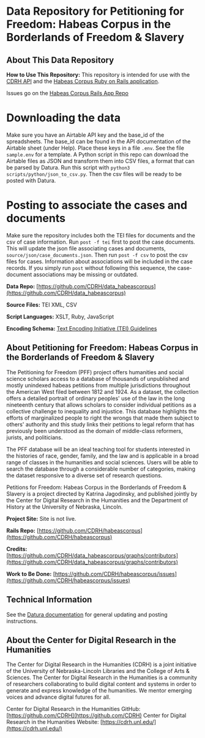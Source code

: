 # Data Repository for Petitioning for Freedom: Habeas Corpus in the Borderlands of Freedom & Slavery  

## About This Data Repository

**How to Use This Repository:** This repository is intended for use with the [CDRH API](https://github.com/CDRH/api) and the [Habeas Corpus Ruby on Rails application](https://github.com/CDRH/habeascorpus).

Issues go on the [Habeas Corpus Rails App Repo](https://github.com/CDRH/habeascorpus)

# Downloading the data

Make sure you have an Airtable API key and the base_id of the spreadsheets. The base_id can be found in the API documentation of the Airtable sheet (under Help). Place these keys in a file `.env`. See the file `sample.env` for a template.
A Python script in this repo can download the Airtable files as JSON and transform them into CSV files, a format that can be parsed by Datura. Run this script with `python3 scripts/python/json_to_csv.py`. Then the csv files will be ready to be posted with Datura.

# Posting to associate the cases and documents

Make sure the repository includes both the TEI files for documents and the csv of case information.
Run `post -f tei` first to post the case documents. This will update the json file associating cases and documents, `source/json/case_documents.json`.
Then run `post -f csv` to post the csv files for cases. Information about associations will be included in the case records.
If you simply run `post` without following this sequence, the case-document associations may be missing or outdated.

**Data Repo:** [https://github.com/CDRH/data_habeascorpus](https://github.com/CDRH/data_habeascorpus)

**Source Files:** TEI XML, CSV

**Script Languages:** XSLT, Ruby, JavaScript

**Encoding Schema:** [Text Encoding Initiative (TEI) Guidelines](https://tei-c.org/release/doc/tei-p5-doc/en/html/index.html)

## About Petitioning for Freedom: Habeas Corpus in the Borderlands of Freedom & Slavery  

The Petitioning for Freedom (PFF) project offers humanities and social science scholars access to a database of thousands of unpublished and mostly unindexed habeas petitions from multiple jurisdictions throughout the American West filed between 1812 and 1924. As a dataset, the collection offers a detailed portrait of ordinary peoples' use of the law in the long nineteenth century that allows scholars to consider individual petitions as a collective challenge to inequality and injustice. This database highlights the efforts of marginalized people to right the wrongs that made them subject to others' authority and this study links their petitions to legal reform that has previously been understood as the domain of middle-class reformers, jurists, and politicians. 

The PFF database will be an ideal teaching tool for students interested in the histories of race, gender, family, and the law and is applicable in a broad range of classes in the humanities and social sciences. Users will be able to search the database through a considerable number of categories, making the dataset responsive to a diverse set of research questions. 

Petitions for Freedom: Habeas Corpus in the Borderlands of Freedom & Slavery is a project directed by Katrina Jagodinsky, and published jointly by the Center for Digital Research in the Humanities and the Department of History at the University of Nebraska, Lincoln.

**Project Site:** Site is not live.

**Rails Repo:** [https://github.com/CDRH/habeascorpus](https://github.com/CDRH/habeascorpus)

**Credits:** [https://github.com/CDRH/data_habeascorpus/graphs/contributors](https://github.com/CDRH/data_habeascorpus/graphs/contributors)

**Work to Be Done:** [https://github.com/CDRH/habeascorpus/issues](https://github.com/CDRH/habeascorpus/issues)

## Technical Information

See the [Datura documentation](https://github.com/CDRH/datura) for general updating and posting instructions. 

## About the Center for Digital Research in the Humanities

The Center for Digital Research in the Humanities (CDRH) is a joint initiative of the University of Nebraska-Lincoln Libraries and the College of Arts & Sciences. The Center for Digital Research in the Humanities is a community of researchers collaborating to build digital content and systems in order to generate and express knowledge of the humanities. We mentor emerging voices and advance digital futures for all.

Center for Digital Research in the Humanities GitHub: [https://github.com/CDRH](https://github.com/CDRH)
Center for Digital Research in the Humanities Website: [https://cdrh.unl.edu/](https://cdrh.unl.edu/)
